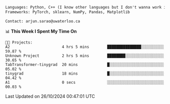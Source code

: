 ```txt
Languages: Python, C++ (I know other languages but I don't wanna work in em)
Frameworks: PyTorch, sklearn, NumPy, Pandas, Matplotlib

Contact: arjun.sarao@uwaterloo.ca
```

<!--START_SECTION:waka-->
📊 **This Week I Spent My Time On** 

```text
🐱‍💻 Projects: 
A2                       4 hrs 5 mins        ███████████████░░░░░░░░░░   59.87 % 
Unknown Project          2 hrs 5 mins        ████████░░░░░░░░░░░░░░░░░   30.65 % 
TabTransformer-tinygrad  20 mins             █░░░░░░░░░░░░░░░░░░░░░░░░   05.02 % 
tinygrad                 18 mins             █░░░░░░░░░░░░░░░░░░░░░░░░   04.42 % 
A1                       0 secs              ░░░░░░░░░░░░░░░░░░░░░░░░░   00.03 % 
```


 Last Updated on 26/10/2024 00:47:01 UTC
<!--END_SECTION:waka-->
